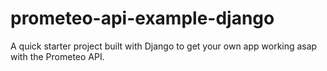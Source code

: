 # prometeo-api-example-django
A quick starter project built with Django  to get your own app working asap with the Prometeo API. 
